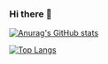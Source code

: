 ### Hi there 👋

<!--
**Samus301/Samus301** is a ✨ _special_ ✨ repository because its `README.md` (this file) appears on your GitHub profile.

Here are some ideas to get you started:

- 🔭 I’m currently working on ...
- 🌱 I’m currently learning ...
- 👯 I’m looking to collaborate on ...
- 🤔 I’m looking for help with ...
- 💬 Ask me about ...
- 📫 How to reach me: ...
- 😄 Pronouns: ...
- ⚡ Fun fact: ...
-->

[![Anurag's GitHub stats](https://github-readme-stats.vercel.app/api?username=Samus301)](https://github.com/anuraghazra/github-readme-stats)

[![Top Langs](https://github-readme-stats.vercel.app/api/top-langs/?username=Samus301&layout=compact)](https://github.com/anuraghazra/github-readme-stats)
